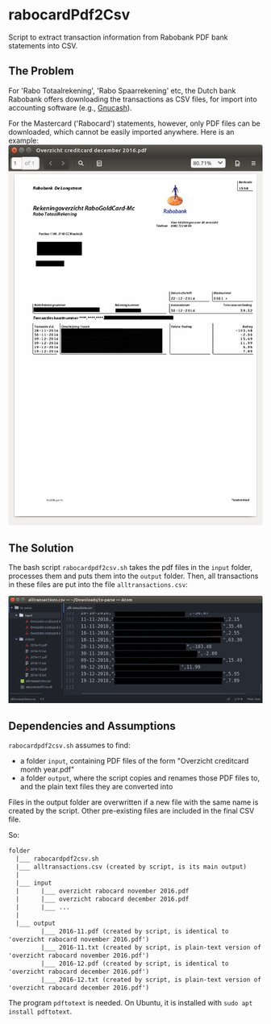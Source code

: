 # rabocardPdf2Csv
Script to extract transaction information from Rabobank PDF bank statements into CSV. 

## The Problem

For 'Rabo Totaalrekening', 'Rabo Spaarrekening' etc, the Dutch bank Rabobank offers downloading the transactions as CSV files, for import into accounting software (e.g., [Gnucash](https://www.gnucash.org/)).

For the Mastercard ('Rabocard') statements, however, only PDF files can be downloaded, which cannot be easily imported anywhere. Here is an example:
![pdf](pdf.png)

## The Solution

The bash script `rabocardpdf2csv.sh` takes the pdf files in the `input` folder, processes them and puts them into the `output` folder. Then, all transactions in these files are put into the file `alltransactions.csv`:

![csv](csv.png)


## Dependencies and Assumptions

`rabocardpdf2csv.sh` assumes to find:

* a folder `input`, containing PDF files of the form "Overzicht creditcard month year.pdf"
* a folder `output`, where the script copies and renames those PDF files to, and the plain text files they are converted into

Files in the output folder are overwritten if a new file with the same name is created by the script. Other pre-existing files are included in the final CSV file.

So:

```
folder
  |___ rabocardpdf2csv.sh
  |___ alltransactions.csv (created by script, is its main output)
  |
  |___ input
  |      |___ overzicht rabocard november 2016.pdf
  |      |___ overzicht rabocard december 2016.pdf
  |      |___ ...
  |
  |___ output
         |___ 2016-11.pdf (created by script, is identical to 'overzicht rabocard november 2016.pdf')
         |___ 2016-11.txt (created by script, is plain-text version of 'overzicht rabocard november 2016.pdf')
         |___ 2016-12.pdf (created by script, is identical to 'overzicht rabocard december 2016.pdf')
         |___ 2016-12.txt (created by script, is plain-text version of 'overzicht rabocard december 2016.pdf')
 ```

The program `pdftotext` is needed. On Ubuntu, it is installed with `sudo apt install pdftotext`.
